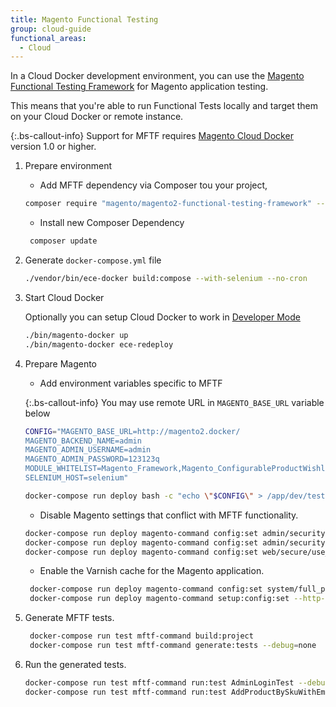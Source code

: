 ```yaml
---
title: Magento Functional Testing
group: cloud-guide
functional_areas:
  - Cloud
---
```


In a Cloud Docker development environment, you can use the [Magento Functional Testing Framework]({{site.baseurl}}/mftf/docs/introduction.html) for Magento application testing.

This means that you're able to run Functional Tests locally and target them on your Cloud Docker or remote instance.

{:.bs-callout-info}
Support for MFTF requires [Magento Cloud Docker][cloud-docker-repo] version 1.0 or higher.

1. Prepare environment

    - Add MFTF dependency via Composer tou your project,

    ```bash
    composer require "magento/magento2-functional-testing-framework" --no-update
   ```

   - Install new Composer Dependency
   
   ```bash
    composer update
    ```

1. Generate `docker-compose.yml` file

    ```bash
    ./vendor/bin/ece-docker build:compose --with-selenium --no-cron
    ```

1.  Start Cloud Docker

    Optionally you can setup Cloud Docker to work in [Developer Mode]({{site.baseurl}}/cloud/docker/docker-mode-developer.html)
    
    ```bash
    ./bin/magento-docker up
    ./bin/magento-docker ece-redeploy
    ```

1. Prepare Magento

    - Add environment variables specific to MFTF
    
    {:.bs-callout-info}
    You may use remote URL in `MAGENTO_BASE_URL` variable below
    
    ```bash
    CONFIG="MAGENTO_BASE_URL=http://magento2.docker/
    MAGENTO_BACKEND_NAME=admin
    MAGENTO_ADMIN_USERNAME=admin
    MAGENTO_ADMIN_PASSWORD=123123q
    MODULE_WHITELIST=Magento_Framework,Magento_ConfigurableProductWishlist,Magento_ConfigurableProductCatalogSearch
    SELENIUM_HOST=selenium"
   
    docker-compose run deploy bash -c "echo \"$CONFIG\" > /app/dev/tests/acceptance/.env"
   ```
   
    - Disable Magento settings that conflict with MFTF functionality.

    ```bash
    docker-compose run deploy magento-command config:set admin/security/admin_account_sharing 1
    docker-compose run deploy magento-command config:set admin/security/use_form_key 0
    docker-compose run deploy magento-command config:set web/secure/use_in_adminhtml 0
   ```
   
   - Enable the Varnish cache for the Magento application.

   ```bash
    docker-compose run deploy magento-command config:set system/full_page_cache/caching_application 2 --lock-env
    docker-compose run deploy magento-command setup:config:set --http-cache-hosts=varnish
   ```

1. Generate MFTF tests.

   ```bash
    docker-compose run test mftf-command build:project
    docker-compose run test mftf-command generate:tests --debug=none
    ```

1. Run the generated tests.

    ```bash
    docker-compose run test mftf-command run:test AdminLoginTest --debug=none
    docker-compose run test mftf-command run:test AddProductBySkuWithEmptyQtyTest --debug=none
    ```

[cloud-docker-repo]: https://github.com/magento/magento-cloud-docker

